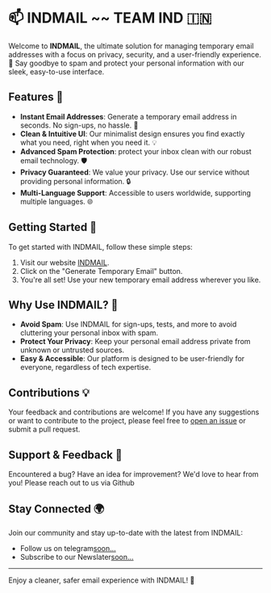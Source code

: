 # 📫 INDMAIL ~~ TEAM IND 🇮🇳

Welcome to **INDMAIL**, the ultimate solution for managing temporary email addresses with a focus on privacy, security, and a user-friendly experience. 🌟 Say goodbye to spam and protect your personal information with our sleek, easy-to-use interface.

## Features 🚀

- **Instant Email Addresses**: Generate a temporary email address in seconds. No sign-ups, no hassle. 💌
- **Clean & Intuitive UI**: Our minimalist design ensures you find exactly what you need, right when you need it. 💡
- **Advanced Spam Protection**: protect your inbox clean with our robust email technology. 🛡️
- **Privacy Guaranteed**: We value your privacy. Use our service without providing personal information. 🔒
- **Multi-Language Support**: Accessible to users worldwide, supporting multiple languages. 🌐

## Getting Started 🌈

To get started with INDMAIL, follow these simple steps:

1. Visit our website [INDMAIL](https://indmail.vercel.app).
2. Click on the "Generate Temporary Email" button.
3. You're all set! Use your new temporary email address wherever you like.

## Why Use INDMAIL? 🤔

- **Avoid Spam**: Use INDMAIL for sign-ups, tests, and more to avoid cluttering your personal inbox with spam.
- **Protect Your Privacy**: Keep your personal email address private from unknown or untrusted sources.
- **Easy & Accessible**: Our platform is designed to be user-friendly for everyone, regardless of tech expertise.

## Contributions 💡

Your feedback and contributions are welcome! If you have any suggestions or want to contribute to the project, please feel free to [open an issue](#) or submit a pull request.

## Support & Feedback 📢

Encountered a bug? Have an idea for improvement? We'd love to hear from you! Please reach out to us via Github

## Stay Connected 🌍

Join our community and stay up-to-date with the latest from INDMAIL:

- Follow us on telegram[soon...](#)
- Subscribe to our Newslater[soon...](#)

---

Enjoy a cleaner, safer email experience with INDMAIL! 🎉